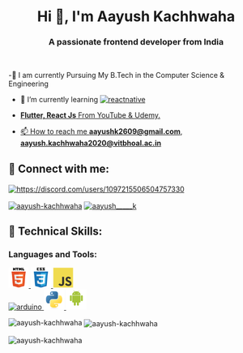 <h1 align="center">Hi 👋, I'm Aayush Kachhwaha</h1>
<h3 align="center">A passionate frontend developer from India</h3>

<!--
Here are some ideas to get you started:

- 🔭 I’m currently working on ...
- 🌱 I’m currently learning  <a href="https://reactnative.dev/" target="_blank" rel="noreferrer"> <img src="https://reactnative.dev/img/header_logo.svg" alt="reactnative" width="40" height="40"/> 
- 👯 I’m looking to collaborate on ...
- 🤔 I’m looking for help with ...
- 💬 Ask me about ...
- 📫 How to reach me: ...
- 😄 Pronouns: ...
- ⚡ Fun fact: ...

-->


<p align="left"> <a href="https://twitter.com/" target="blank"><img src="https://img.shields.io/twitter/follow/?logo=twitter&style=for-the-badge" alt="" /></a> </p>

-🔭 I am currently Pursuing My B.Tech in the Computer Science & Engineering 
 

- 🌱 I’m currently learning 
<a href="https://reactnative.dev/" target="_blank" rel="noreferrer"> <img src="https://reactnative.dev/img/header_logo.svg" alt="reactnative" width="50" height="50"/> 
 
- **Flutter, React Js** From YouTube & Udemy.


- 📫 How to reach me **aayushk2609@gmail.com**, **aayush.kachhwaha2020@vitbhoal.ac.in**




</p>
 
 ## 🤝 Connect with me:

<p align="left">
<a href="https://discord.com/users/1097215506504757330" target="blank"><img align="center" src="https://user-images.githubusercontent.com/126944196/235486646-e79b6c1f-ef18-4f87-a6eb-cf302c7f972b.gif" alt="https://discord.com/users/1097215506504757330" height="56" width="54" />
	</a>
	
<a href="https://www.linkedin.com/in/aayush-kachhwaha"><img align="center" src="https://raw.githubusercontent.com/rahuldkjain/github-profile-readme-generator/master/src/images/icons/Social/linked-in-alt.svg" alt="aayush-kachhwaha" height="30" width="40" /></a>
<a href="https://instagram.com/aayush_____k" target="blank"><img align="center" src="https://raw.githubusercontent.com/rahuldkjain/github-profile-readme-generator/master/src/images/icons/Social/instagram.svg" alt="aayush_____k" height="30" width="40" /></a>
</p>




 ## 💼 Technical Skills:

<h3 align="left">Languages and Tools:</h3>
<p align="left"> 
  <a href="https://www.w3.org/html/" target="_blank" rel="noreferrer"> <img src="https://raw.githubusercontent.com/devicons/devicon/master/icons/html5/html5-original-wordmark.svg" alt="html5" width="40" height="40"/> </a ><a href="https://www.w3schools.com/css/" target="_blank" rel="noreferrer"> <img src="https://raw.githubusercontent.com/devicons/devicon/master/icons/css3/css3-original-wordmark.svg" alt="css3" width="40" height="40"/> </a>  <a href="https://developer.mozilla.org/en-US/docs/Web/JavaScript" target="_blank" rel="noreferrer"> <img src="https://raw.githubusercontent.com/devicons/devicon/master/icons/javascript/javascript-original.svg" alt="javascript" width="40" height="40"/> </a>  
  <br>
   <a href="https://www.arduino.cc/" target="_blank" rel="noreferrer"> <img src="https://cdn.worldvectorlogo.com/logos/arduino-1.svg" alt="arduino" width="40" height="40"/> </a>  <a href="https://www.python.org" target="_blank" rel="noreferrer"> <img src="https://raw.githubusercontent.com/devicons/devicon/master/icons/python/python-original.svg" alt="python" width="40" height="40"/> </a> <a href="https://developer.android.com" target="_blank" rel="noreferrer"> <img src="https://raw.githubusercontent.com/devicons/devicon/master/icons/android/android-original-wordmark.svg" alt="android" width="40" height="40"/> </a>
</p>
<!-- Add the the power bi and the cisco packet rtacher img and the icone -->

<p><img align="left" src="https://github-readme-stats.vercel.app/api/top-langs?username=aayush-kachhwaha&show_icons=true&locale=en&layout=compact" alt="aayush-kachhwaha" /></p>

<p>&nbsp;<img align="center" src="https://github-readme-stats.vercel.app/api?username=aayush-kachhwaha&show_icons=true&locale=en" alt="aayush-kachhwaha" /></p>

<p><img align="center" src="https://github-readme-streak-stats.herokuapp.com/?user=aayush-kachhwaha&" alt="aayush-kachhwaha" /></p>
